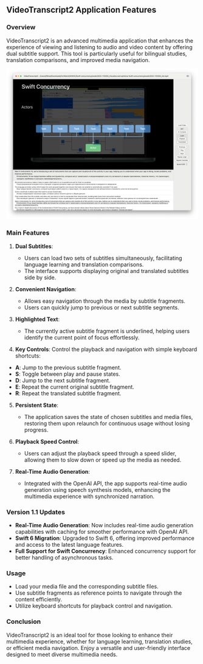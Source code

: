 ## VideoTranscript2 Application Features

### Overview

VideoTranscript2 is an advanced multimedia application that enhances the experience of viewing and listening to audio and video content by offering dual subtitle support. This tool is particularly useful for bilingual studies, translation comparisons, and improved media navigation.

![Screenshot](./assets/main_1.1.png)

### Main Features

1. **Dual Subtitles**: 
   - Users can load two sets of subtitles simultaneously, facilitating language learning and translation comparisons.
   - The interface supports displaying original and translated subtitles side by side.

2. **Convenient Navigation**:
   - Allows easy navigation through the media by subtitle fragments.
   - Users can quickly jump to previous or next subtitle segments.

3. **Highlighted Text**:
   - The currently active subtitle fragment is underlined, helping users identify the current point of focus effortlessly.

4. **Key Controls**: Control the playback and navigation with simple keyboard shortcuts:
  - **A**: Jump to the previous subtitle fragment.
  - **S**: Toggle between play and pause states.
  - **D**: Jump to the next subtitle fragment.
  - **E**: Repeat the current original subtitle fragment.
  - **R**: Repeat the translated subtitle fragment.
   
5. **Persistent State**:
   - The application saves the state of chosen subtitles and media files, restoring them upon relaunch for continuous usage without losing progress.

6. **Playback Speed Control**:
   - Users can adjust the playback speed through a speed slider, allowing them to slow down or speed up the media as needed.

7. **Real-Time Audio Generation**:
   - Integrated with the OpenAI API, the app supports real-time audio generation using speech synthesis models, enhancing the multimedia experience with synchronized narration.

### Version 1.1 Updates

- **Real-Time Audio Generation**: Now includes real-time audio generation capabilities with caching for smoother performance with OpenAI API.
- **Swift 6 Migration**: Upgraded to Swift 6, offering improved performance and access to the latest language features.
- **Full Support for Swift Concurrency**: Enhanced concurrency support for better handling of asynchronous tasks.

### Usage

- Load your media file and the corresponding subtitle files.
- Use subtitle fragments as reference points to navigate through the content efficiently.
- Utilize keyboard shortcuts for playback control and navigation.

### Conclusion

VideoTranscript2 is an ideal tool for those looking to enhance their multimedia experience, whether for language learning, translation studies, or efficient media navigation. Enjoy a versatile and user-friendly interface designed to meet diverse multimedia needs.
